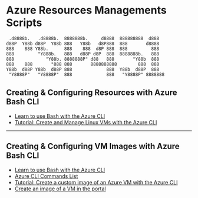 # Azure Resources Managements Scripts

```
 .d8888b.   .d8888b.  8888888b.     d8888  888888888  d888
d88P  Y88b d88P  Y88b 888   Y88b   d8P888  888       d8888
888    888 Y88b.      888    888  d8P 888  888         888
888         "Y888b.   888   d88P d8P  888  8888888b.   888
888            "Y88b. 8888888P" d88   888       "Y88b  888
888    888       "888 888       8888888888        888  888
Y88b  d88P Y88b  d88P 888             888  Y88b  d88P  888
 "Y8888P"   "Y8888P"  888             888   "Y8888P" 8888888
```

## Creating & Configuring Resources with Azure Bash CLI

- [Learn to use Bash with the Azure CLI](https://learn.microsoft.com/en-us/cli/azure/azure-cli-learn-bash)
- [Tutorial: Create and Manage Linux VMs with the Azure CLI](https://learn.microsoft.com/en-us/azure/virtual-machines/linux/tutorial-manage-vm)

---

## Creating & Configuring VM Images with Azure Bash CLI

- [Learn to use Bash with the Azure CLI](https://learn.microsoft.com/en-us/cli/azure/azure-cli-learn-bash)
- [Azure CLI Commands List](https://learn.microsoft.com/en-us/cli/azure/reference-index?view=azure-cli-latest)
- [Tutorial: Create a custom image of an Azure VM with the Azure CLI](https://learn.microsoft.com/en-us/cli/azure/image?view=azure-cli-latest)
- [Create an image of a VM in the portal](https://learn.microsoft.com/en-us/azure/virtual-machines/capture-image-portal)
  